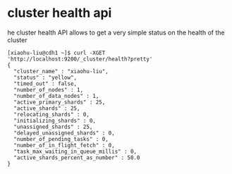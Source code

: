 # cluster health api

he cluster health API allows to get a very simple status on the health of the cluster
```
[xiaohu-liu@cdh1 ~]$ curl -XGET 'http://localhost:9200/_cluster/health?pretty'
{
  "cluster_name" : "xiaohu-liu",
  "status" : "yellow",
  "timed_out" : false,
  "number_of_nodes" : 1,
  "number_of_data_nodes" : 1,
  "active_primary_shards" : 25,
  "active_shards" : 25,
  "relocating_shards" : 0,
  "initializing_shards" : 0,
  "unassigned_shards" : 25,
  "delayed_unassigned_shards" : 0,
  "number_of_pending_tasks" : 0,
  "number_of_in_flight_fetch" : 0,
  "task_max_waiting_in_queue_millis" : 0,
  "active_shards_percent_as_number" : 50.0
}

```

